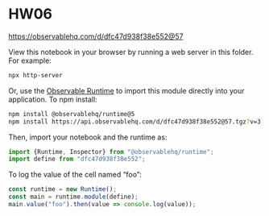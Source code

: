 # HW06

https://observablehq.com/d/dfc47d938f38e552@57

View this notebook in your browser by running a web server in this folder. For
example:

~~~sh
npx http-server
~~~

Or, use the [Observable Runtime](https://github.com/observablehq/runtime) to
import this module directly into your application. To npm install:

~~~sh
npm install @observablehq/runtime@5
npm install https://api.observablehq.com/d/dfc47d938f38e552@57.tgz?v=3
~~~

Then, import your notebook and the runtime as:

~~~js
import {Runtime, Inspector} from "@observablehq/runtime";
import define from "dfc47d938f38e552";
~~~

To log the value of the cell named “foo”:

~~~js
const runtime = new Runtime();
const main = runtime.module(define);
main.value("foo").then(value => console.log(value));
~~~
